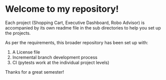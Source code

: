 # Welcome to my repository!

Each project (Shopping Cart, Executive Dashboard, Robo Advisor) is accompanied by its own readme file in the sub directories to help you set up the projects. 

As per the requirements, this broader repository has been set up with:
1. A License file
2. Incremental branch development process
3. CI (pytests work at the individual project levels)


Thanks for a great semester!
